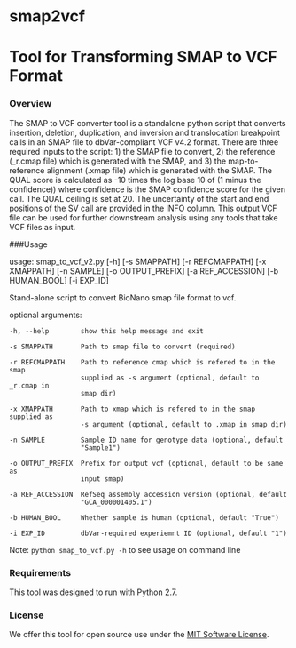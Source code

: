 # smap2vcf
# Tool for Transforming SMAP to VCF Format

### Overview 
The SMAP to VCF converter tool is a standalone python script that converts insertion, deletion, duplication, and inversion and translocation breakpoint calls in an SMAP file to dbVar-compliant VCF v4.2 format. There are three required inputs to the script: 1) the SMAP file to convert, 2) the reference (_r.cmap file) which is generated with the SMAP, and 3) the map-to-reference alignment (.xmap file) which is generated with the SMAP. The QUAL score is calculated as -10 times the log base 10 of (1 minus the confidence)) where confidence is the SMAP confidence score for the given call. The QUAL ceiling is set at 20. The uncertainty of the start and end positions of the SV call are provided in the INFO column. This output VCF file can be used for further downstream analysis using any tools that take VCF files as input.

###Usage

usage: smap_to_vcf_v2.py [-h] [-s SMAPPATH] [-r REFCMAPPATH] [-x XMAPPATH]
                         [-n SAMPLE] [-o OUTPUT_PREFIX] [-a REF_ACCESSION]
                         [-b HUMAN_BOOL] [-i EXP_ID]

Stand-alone script to convert BioNano smap file format to vcf.

optional arguments:

    -h, --help        show this help message and exit

    -s SMAPPATH       Path to smap file to convert (required)

    -r REFCMAPPATH    Path to reference cmap which is refered to in the smap
                      supplied as -s argument (optional, default to _r.cmap in
                      smap dir)

    -x XMAPPATH       Path to xmap which is refered to in the smap supplied as
                      -s argument (optional, default to .xmap in smap dir)

    -n SAMPLE         Sample ID name for genotype data (optional, default
                      "Sample1")

    -o OUTPUT_PREFIX  Prefix for output vcf (optional, default to be same as
                      input smap)

    -a REF_ACCESSION  RefSeq assembly accession version (optional, default
                      "GCA_000001405.1")

    -b HUMAN_BOOL     Whether sample is human (optional, default "True")

    -i EXP_ID         dbVar-required experiemnt ID (optional, default "1")



Note:  `python smap_to_vcf.py -h` to see usage on command line

### Requirements
This tool was designed to run with Python 2.7.  

### License
We offer this tool for open source use under the [MIT Software License](https://opensource.org/licenses/MIT). 

